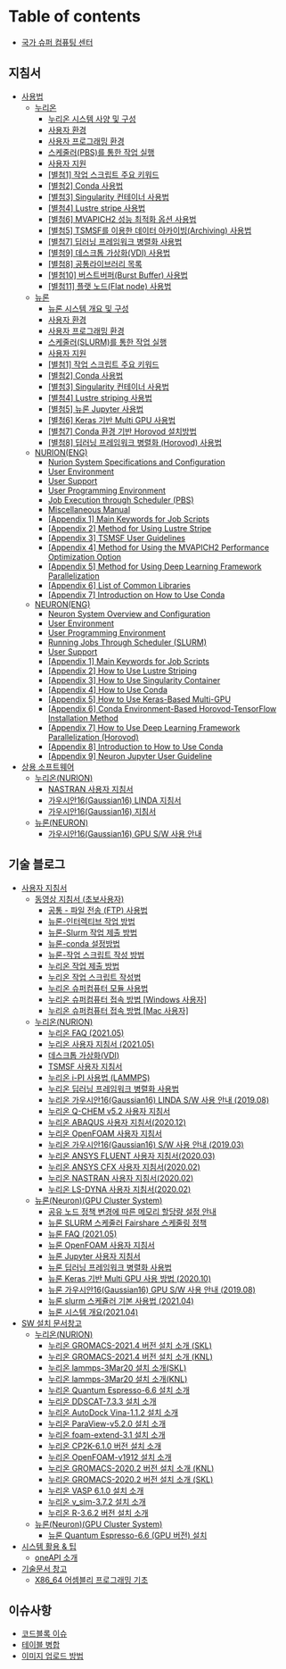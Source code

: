 # Table of contents

* [국가 슈퍼 컴퓨팅 센터](README.md)

## 지침서 <a href="#userguide" id="userguide"></a>

* [사용법](userguide/manual/README.md)
  * [누리온](userguide/manual/nurion/README.md)
    * [누리온 시스템 사양 및 구성](userguide/manual/nurion/nurion-system-overview-and-configuration.md)
    * [사용자 환경](userguide/manual/nurion/user-experience.md)
    * [사용자 프로그래밍 환경](userguide/manual/nurion/user-programming-environment.md)
    * [스케줄러(PBS)를 통한 작업 실행](userguide/manual/nurion/running-jobs-through-scheduler-pbs.md)
    * [사용자 지원](userguide/manual/nurion/user-support.md)
    * [\[별첨1\] 작업 스크립트 주요 키워드](userguide/manual/nurion/appendix-1-main-keywords-for-job-scripts.md)
    * [\[별첨2\] Conda 사용법](userguide/manual/nurion/appendix-2-how-to-use-conda.md)
    * [\[별첨3\] Singularity 컨테이너 사용법](userguide/manual/nurion/appendix-3-how-to-use-singularity-container.md)
    * [\[별첨4\] Lustre stripe 사용법](userguide/manual/nurion/appendix-4-how-to-use-lustre-striping.md)
    * [\[별첨6\] MVAPICH2 성능 최적화 옵션 사용법](userguide/manual/nurion/appendix-6-method-for-using-the-mvapich2-performance-optimization-option.md)
    * [\[별첨5\] TSMSF를 이용한 데이터 아카이빙(Archiving) 사용법](userguide/manual/nurion/appendix-5-tsmsf-user-guidelines.md)
    * [\[별첨7\] 딥러닝 프레임워크 병렬화 사용법](userguide/manual/nurion/appendix-7-method-for-using-deep-learning-framework-parallelization.md)
    * [\[별첨9\] 데스크톱 가상화(VDI) 사용법](userguide/manual/nurion/appendix-9-how-to-use-vdi.md)
    * [\[별첨8\] 공통라이브러리 목록](userguide/manual/nurion/appendix-8-list-of-common-libraries.md)
    * [\[별첨10\] 버스트버퍼(Burst Buffer) 사용법](userguide/manual/nurion/appendix-10-how-to-use-burst-buffer.md)
    * [\[별첨11\] 플랫 노드(Flat node) 사용법](userguide/manual/nurion/appendix-11-how-to-use-flat-node.md)
  * [뉴론](userguide/manual/neuron/README.md)
    * [뉴론 시스템 개요 및 구성](userguide/manual/neuron/neuron-system-overview-and-configuration.md)
    * [사용자 환경](userguide/manual/neuron/user-environment.md)
    * [사용자 프로그래밍 환경](userguide/manual/neuron/user-programming-environment.md)
    * [스케줄러(SLURM)를 통한 작업 실행](userguide/manual/neuron/running-jobs-through-scheduler-slurm.md)
    * [사용자 지원](userguide/manual/neuron/user-support.md)
    * [\[별첨1\] 작업 스크립트 주요 키워드](userguide/manual/neuron/appendix-1-main-keywords-for-job-scripts.md)
    * [\[별첨2\] Conda 사용법](userguide/manual/neuron/appendix-2-how-to-use-conda.md)
    * [\[별첨3\] Singularity 컨테이너 사용법](userguide/manual/neuron/appendix-3-how-to-use-singularity-container.md)
    * [\[별첨4\] Lustre striping 사용법](userguide/manual/neuron/appendix-4-how-to-use-lustre-striping.md)
    * [\[별첨5\] 뉴론 Jupyter 사용법](userguide/manual/neuron/appendix-5-neuron-jupyter-user-guideline.md)
    * [\[별첨6\] Keras 기반 Multi GPU 사용법](userguide/manual/neuron/appendix-6-how-to-use-keras-based-multi-gpu.md)
    * [\[별첨7\] Conda 환경 기반 Horovod 설치방법](userguide/manual/neuron/appendix-7-conda-environment-based-horovod-tensorflow-installation-method.md)
    * [\[별첨8\] 딥러닝 프레임워크 병렬화 (Horovod) 사용법](userguide/manual/neuron/appendix-8-how-to-use-deep-learning-framework-parallelization-horovod.md)
  * [NURION(ENG)](userguide/manual/nurion-eng/README.md)
    * [Nurion System Specifications and Configuration](userguide/manual/nurion-eng/specifications-and-configuration.md)
    * [User Environment](userguide/manual/nurion-eng/user-environment.md)
    * [User Support](userguide/manual/nurion-eng/user-support.md)
    * [User Programming Environment](userguide/manual/nurion-eng/user-programming-environment.md)
    * [Job Execution through Scheduler (PBS)](userguide/manual/nurion-eng/job-execution-through-scheduler-pbs.md)
    * [Miscellaneous Manual](userguide/manual/nurion-eng/miscellaneous-manual.md)
    * [\[Appendix 1\] Main Keywords for Job Scripts](userguide/manual/nurion-eng/appendix-1-main-keywords-for-job-scripts.md)
    * [\[Appendix 2\] Method for Using Lustre Stripe](userguide/manual/nurion-eng/appendix-2-method-for-using-lustre-stripe.md)
    * [\[Appendix 3\] TSMSF User Guidelines](userguide/manual/nurion-eng/appendix-3-tsmsf-user-guidelines.md)
    * [\[Appendix 4\] Method for Using the MVAPICH2 Performance Optimization Option](userguide/manual/nurion-eng/appendix-4-method-for-using-the-mvapich2-performance-optimization-option.md)
    * [\[Appendix 5\] Method for Using Deep Learning Framework Parallelization](userguide/manual/nurion-eng/appendix-5-method-for-using-deep-learning-framework-parallelization.md)
    * [\[Appendix 6\] List of Common Libraries](userguide/manual/nurion-eng/appendix-6-list-of-common-libraries.md)
    * [\[Appendix 7\] Introduction on How to Use Conda](userguide/manual/nurion-eng/appendix-7-introduction-on-how-to-use-conda.md)
  * [NEURON(ENG)](userguide/manual/neuron-eng/README.md)
    * [Neuron System Overview and Configuration](userguide/manual/neuron-eng/neuron-system-overview-and-configuration.md)
    * [User Environment](userguide/manual/neuron-eng/user-environment.md)
    * [User Programming Environment](userguide/manual/neuron-eng/user-programming-environment.md)
    * [Running Jobs Through Scheduler (SLURM)](userguide/manual/neuron-eng/running-jobs-through-scheduler-slurm.md)
    * [User Support](userguide/manual/neuron-eng/user-support.md)
    * [\[Appendix 1\] Main Keywords for Job Scripts](userguide/manual/neuron-eng/appendix-1-main-keywords-for-job-scripts.md)
    * [\[Appendix 2\] How to Use Lustre Striping](userguide/manual/neuron-eng/appendix-2-how-to-use-lustre-striping.md)
    * [\[Appendix 3\] How to Use Singularity Container](userguide/manual/neuron-eng/appendix-3-how-to-use-singularity-container.md)
    * [\[Appendix 4\] How to Use Conda](userguide/manual/neuron-eng/appendix-4-how-to-use-conda.md)
    * [\[Appendix 5\] How to Use Keras-Based Multi-GPU](userguide/manual/neuron-eng/appendix-5-how-to-use-keras-based-multi-gpu.md)
    * [\[Appendix 6\] Conda Environment-Based Horovod-TensorFlow Installation Method](userguide/manual/neuron-eng/appendix-6-conda-environment-based-horovod-tensorflow-installation-method.md)
    * [\[Appendix 7\] How to Use Deep Learning Framework Parallelization (Horovod)](userguide/manual/neuron-eng/appendix-7-how-to-use-deep-learning-framework-parallelization-horovod.md)
    * [\[Appendix 8\] Introduction to How to Use Conda](userguide/manual/neuron-eng/appendix-8-introduction-to-how-to-use-conda.md)
    * [\[Appendix 9\] Neuron Jupyter User Guideline](userguide/manual/neuron-eng/appendix-9-neuron-jupyter-user-guideline.md)
* [상용 소프트웨어](userguide/commercial-software/README.md)
  * [누리온(NURION)](userguide/commercial-software/nurion/README.md)
    * [NASTRAN 사용자 지침서](userguide/commercial-software/nurion/nastran-userguide.md)
    * [가우시안16(Gaussian16) LINDA 지침서](userguide/commercial-software/nurion/gaussian16-linda-userguide.md)
    * [가우시안16(Gaussian16) 지침서](userguide/commercial-software/nurion/gaussian16-userguide.md)
  * [뉴론(NEURON)](userguide/commercial-software/neuron/README.md)
    * [가우시안16(Gaussian16) GPU S/W 사용 안내](userguide/commercial-software/neuron/gaussian16-gpu-sw-userguide.md)

## 기술 블로그 <a href="#blog" id="blog"></a>

* [사용자 지침서](blog/userguide/README.md)
  * [동영상 지침서 (초보사용자)](blog/userguide/video/README.md)
    * [공통 - 파일 전송 (FTP) 사용법](blog/userguide/video/common-file-transfer-usage.md)
    * [뉴론-인터렉티브 작업 방법](blog/userguide/video/neuron-how-to-work-interactive.md)
    * [뉴론-Slurm 작업 제출 방법](blog/userguide/video/neuron-how-to-submit-slurm-jobs.md)
    * [뉴론-conda 설정방법](blog/userguide/video/neuron-how-to-set-up-conda.md)
    * [뉴론-작업 스크립트 작성 방법](blog/userguide/video/neuron-how-to-write-a-job-script.md)
    * [누리온 작업 제출 방법](blog/userguide/video/nurion-how-to-submit-job.md)
    * [누리온 작업 스크립트 작성법](blog/userguide/video/nurion-how-to-write-job-script.md)
    * [누리온 슈퍼컴퓨터 모듈 사용법](blog/userguide/video/nurion-how-to-use-supercomputer-mudule.md)
    * [누리온 슈퍼컴퓨터 접속 방법 \[Windows 사용자\]](blog/userguide/video/nurion-how-to-connect-supercomputer-window-user.md)
    * [누리온 슈퍼컴퓨터 접속 방법 \[Mac 사용자\]](blog/userguide/video/nurion-how-to-connect-supercomputer-mac-user.md)
  * [누리온(NURION)](blog/userguide/nurion/README.md)
    * [누리온 FAQ (2021.05)](blog/userguide/nurion/nurion-faq-2021-05.md)
    * [누리온 사용자 지침서 (2021.05)](blog/userguide/nurion/nurion-userguide-2021-05.md)
    * [데스크톱 가상화(VDI)](blog/userguide/nurion/desktop-virtualization-vdi.md)
    * [TSMSF 사용자 지침서](blog/userguide/nurion/tsmsf-userguide.md)
    * [누리온 i-PI 사용법 (LAMMPS)](blog/userguide/nurion/nurion-i-pi-userguide-lammps.md)
    * [누리온 딥러닝 프레임워크 병렬화 사용법](blog/userguide/nurion/nurion-how-to-use-deep-learning-framework-parallelization.md)
    * [누리온 가우시안16(Gaussian16) LINDA S/W 사용 안내 (2019.08)](blog/userguide/nurion/nurion-gaussian16-linda-sw-guide-2019-08.md)
    * [누리온 Q-CHEM v5.2 사용자 지침서](blog/userguide/nurion/nurion-q-chem-v5-2-userguide.md)
    * [누리온 ABAQUS 사용자 지침서(2020.12)](blog/userguide/nurion/nurion-abaqus-userguide-2020-12.md)
    * [누리온 OpenFOAM 사용자 지침서](blog/userguide/nurion/nurion-openfoam-userguide.md)
    * [누리온 가우시안16(Gaussian16) S/W 사용 안내 (2019.03)](blog/userguide/nurion/nurion-gaussian17-sw-guide-2019-03.md)
    * [누리온 ANSYS FLUENT 사용자 지침서(2020.03)](blog/userguide/nurion/nurion-ansys-fluent-userguide-2020-03.md)
    * [누리온 ANSYS CFX 사용자 지침서(2020.02)](blog/userguide/nurion/nurion-ansys-cfx-userguide-2020-02.md)
    * [누리온 NASTRAN 사용자 지침서(2020.02)](blog/userguide/nurion/nurion-nastran-userguide-2020-02.md)
    * [누리온 LS-DYNA 사용자 지침서(2020.02)](blog/userguide/nurion/nurion-ls-dyna-userguide-2020-02.md)
  * [뉴론(Neuron)(GPU Cluster System)](blog/userguide/neuron/README.md)
    * [공유 노드 정책 변경에 따른 메모리 할당량 설정 안내](blog/userguide/neuron/setting-memory-quota.md)
    * [뉴론 SLURM 스케줄러 Fairshare 스케줄링 정책](blog/userguide/neuron/neuron-fairshare-scheduling-policy-in-slurm-scheduler.md)
    * [뉴론 FAQ (2021.05)](blog/userguide/neuron/neuron-faq-2021-05.md)
    * [뉴론 OpenFOAM 사용자 지침서](blog/userguide/neuron/neuron-openfoam-userguide.md)
    * [뉴론 Jupyter 사용자 지침서](blog/userguide/neuron/neuron-jupyter-userguide.md)
    * [뉴론 딥러닝 프레임워크 병렬화 사용법](blog/userguide/neuron/neuron-how-to-use-deep-learning-framework-parallelization.md)
    * [뉴론 Keras 기반 Multi GPU 사용 방법 (2020.10)](blog/userguide/neuron/neuron-how-to-use-keras-based-multi-gpu-2020-10.md)
    * [뉴론 가우시안16(Gaussian16) GPU S/W 사용 안내 (2019.08)](blog/userguide/neuron/neuron-gaussian16-gpu-sw-userguide-2019-08.md)
    * [뉴론 slurm 스케쥴러 기본 사용법 (2021.04)](blog/userguide/neuron/neuron-slurm-scheduler-basic-usage-2021-04.md)
    * [뉴론 시스템 개요(2021.04)](blog/userguide/neuron/neuron-system-overview-2021-04.md)
* [SW 설치 문서창고](blog/sw-install-doc/README.md)
  * [누리온(NURION)](blog/sw-install-doc/nurion/README.md)
    * [누리온 GROMACS-2021.4 버전 설치 소개 (SKL)](blog/sw-install-doc/nurion/nurion-gromacs-2021-4-install-skl.md)
    * [누리온 GROMACS-2021.4 버전 설치 소개 (KNL)](blog/sw-install-doc/nurion/nurion-gromacs-2021-4-install-knl.md)
    * [누리온 lammps-3Mar20 설치 소개(SKL)](blog/sw-install-doc/nurion/nurion-lammps-3Mar20-install-skl.md)
    * [누리온 lammps-3Mar20 설치 소개(KNL)](<blog/sw-install-doc/nurion/nurion-lammps-3Mar20 install-knl.md>)
    * [누리온 Quantum Espresso-6.6 설치 소개](<blog/sw-install-doc/nurion/nurion-Quantum Espresso-6.6-install.md>)
    * [누리온 DDSCAT-7.3.3 설치 소개](blog/sw-install-doc/nurion/nurion-ddscat-7.3.3-install.md)
    * [누리온 AutoDock Vina-1.1.2 설치 소개](blog/sw-install-doc/nurion/nurion-autodock-vina-1.1.2-install.md)
    * [누리온 ParaView-v5.2.0 설치 소개](blog/sw-install-doc/nurion/nurion-paraview-v5.2.0-install.md)
    * [누리온 foam-extend-3.1 설치 소개](blog/sw-install-doc/nurion/foam-extend-3.1-install.md)
    * [누리온 CP2K-6.1.0 버전 설치 소개](blog/sw-install-doc/nurion/cp2k-6.1.0-install.md)
    * [누리온 OpenFOAM-v1912 설치 소개](blog/sw-install-doc/nurion/nurion-openfoam-v1912-install.md)
    * [누리온 GROMACS-2020.2 버전 설치 소개 (KNL)](blog/sw-install-doc/nurion/gromacs-2020.2-install.md)
    * [누리온 GROMACS-2020.2 버전 설치 소개 (SKL)](blog/sw-install-doc/nurion/gromacs-2020.2-install-skl.md)
    * [누리온 VASP 6.1.0 설치 소개](blog/sw-install-doc/nurion/vasp-6.1.0-install.md)
    * [누리온 v\_sim-3.7.2 설치 소개](blog/sw-install-doc/nurion/v\_sim-3.7.2-install.md)
    * [누리온 R-3.6.2 버전 설치 소개](blog/sw-install-doc/nurion/r-3.6.2-install.md)
  * [뉴론(Neuron)(GPU Cluster System)](blog/sw-install-doc/neuron/README.md)
    * [뉴론 Quantum Espresso-6.6 (GPU 버전) 설치](blog/sw-install-doc/neuron/neuron-quantum-espresso-6-6-install.md)
* [시스템 활용 & 팁](blog/usage-tip/README.md)
  * [oneAPI 소개](blog/usage-tip/openapi-about.md)
* [기술문서 창고](blog/technic-doc/README.md)
  * [X86\_64 어셈블리 프로그래밍 기초](blog/technic-doc/x86-64-assembly-programming-basic.md)

## 이슈사항 <a href="#issue" id="issue"></a>

* [코드블록 이슈](issue/codeblock.md)
* [테이블 병합](issue/table-merge.md)
* [이미지 업로드 방법](issue/test.md)
